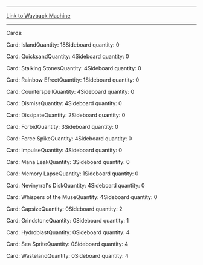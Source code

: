 
---
[Link to Wayback Machine](https://web.archive.org/web/20151104222241/http://magic.wizards.com/en/articles/decks/randy-buehler-%E2%80%93-draw-go-2014-06-11)

[_metadata_:generator]:- "Drupal 7 (http://drupal.org)"
[_metadata_:node]:- "217026"
[_metadata_:publish_date]:- "2014-06-11"
[_metadata_:source]:- "article"
[_metadata_:title]:- "Randy Buehler – Draw-Go"
[_metadata_:wayback_capture_timestamp]:- "2015-11-04 22:22:41"
[_metadata_:wayback_raw_url]:- "https://web.archive.org/web/20151104222241id_/http://magic.wizards.com/en/articles/decks/randy-buehler-%E2%80%93-draw-go-2014-06-11"
[_metadata_:wayback_url]:- "http://magic.wizards.com/en/articles/decks/randy-buehler-%E2%80%93-draw-go-2014-06-11"
---





Cards: 

Card: IslandQuantity: 18Sideboard quantity: 0 



Card: QuicksandQuantity: 4Sideboard quantity: 0 



Card: Stalking StonesQuantity: 4Sideboard quantity: 0 



Card: Rainbow EfreetQuantity: 1Sideboard quantity: 0 



Card: CounterspellQuantity: 4Sideboard quantity: 0 



Card: DismissQuantity: 4Sideboard quantity: 0 



Card: DissipateQuantity: 2Sideboard quantity: 0 



Card: ForbidQuantity: 3Sideboard quantity: 0 



Card: Force SpikeQuantity: 4Sideboard quantity: 0 



Card: ImpulseQuantity: 4Sideboard quantity: 0 



Card: Mana LeakQuantity: 3Sideboard quantity: 0 



Card: Memory LapseQuantity: 1Sideboard quantity: 0 



Card: Nevinyrral's DiskQuantity: 4Sideboard quantity: 0 



Card: Whispers of the MuseQuantity: 4Sideboard quantity: 0 



Card: CapsizeQuantity: 0Sideboard quantity: 2 



Card: GrindstoneQuantity: 0Sideboard quantity: 1 



Card: HydroblastQuantity: 0Sideboard quantity: 4 



Card: Sea SpriteQuantity: 0Sideboard quantity: 4 



Card: WastelandQuantity: 0Sideboard quantity: 4 




 

 
